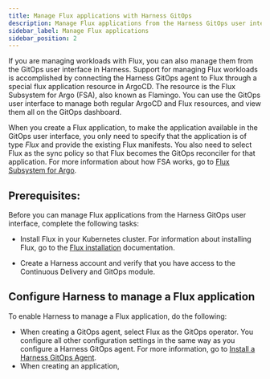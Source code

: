 ```yaml
---
title: Manage Flux applications with Harness GitOps
description: Manage Flux applications from the Harness GitOps user interface.
sidebar_label: Manage Flux applications
sidebar_position: 2
---
```


If you are managing workloads with Flux, you can also manage them from the GitOps user interface in Harness. Support for managing Flux workloads is accomplished by connecting the Harness GitOps agent to Flux through a special flux application resource in ArgoCD. The resource is the Flux Subsystem for Argo (FSA), also known as Flamingo. You can use the GitOps user interface to manage both regular ArgoCD and Flux resources, and view them all on the GitOps dashboard. 

When you create a Flux application, to make the application available in the GitOps user interface, you only need to specify that the application is of type *Flux* and provide the existing Flux manifests. You also need to select Flux as the sync policy so that Flux becomes the GitOps reconciler for that application. For more information about how FSA works, go to [Flux Subsystem for Argo](https://flux-subsystem-argo.github.io/website/).

## Prerequisites:

Before you can manage Flux applications from the Harness GitOps user interface, complete the following tasks:

* Install Flux in your Kubernetes cluster. For information about installing Flux, go to the [Flux installation](https://fluxcd.io/flux/installation/) documentation. 

* Create a Harness account and verify that you have access to the Continuous Delivery and GitOps module.

## Configure Harness to manage a Flux application

To enable Harness to manage a Flux application, do the following:
* When creating a GitOps agent, select Flux as the GitOps operator. You configure all other configuration settings in the same way as you configure a Harness GitOps agent. For more information, go to [Install a Harness GitOps Agent](/docs/continuous-delivery/gitops/use-gitops/install-a-harness-git-ops-agent).
* When creating an application, 